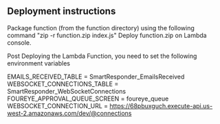 ## Deployment instructions
Package function (from the function directory) using the following command "zip -r function.zip index.js"
Deploy function.zip on Lambda console.

Post Deploying the Lambda Function, you need to set the following environment variables

EMAILS_RECEIVED_TABLE = SmartResponder_EmailsReceived
WEBSOCKET_CONNECTIONS_TABLE = SmartResponder_WebSocketConnections
FOUREYE_APPROVAL_QUEUE_SCREEN = foureye_queue
WEBSOCKET_CONNECTION_URL = https://68pbuxguch.execute-api.us-west-2.amazonaws.com/dev/@connections
